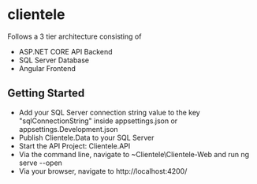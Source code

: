 # clientele
Follows a 3 tier architecture consisting of
- ASP.NET CORE API Backend
- SQL Server Database
- Angular Frontend

## Getting Started
- Add your SQL Server connection string value to the key "sqlConnectionString" inside appsettings.json or appsettings.Development.json
- Publish Clientele.Data to your SQL Server
- Start the API Project: Clientele.API
- Via the command line, navigate to ~Clientele\Clientele-Web and run ng serve --open
- Via your browser, navigate to http://localhost:4200/
